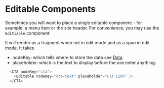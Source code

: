 # Editable Components

Sometimes you will want to place a single editable component - for example, a menu item or the site header. For convenience, you may use the `Editiable` component.

It will render as a fragment when not in edit mode and as a span in edit mode. It takes 
* nodeKey: which tells where to store the data see [Data](Architecture/Data.md).
* placeholder: which is the text to display before the use enter anything.

```js
  <CTA nodeKey="cta">
    <Editable nodeKey="cta-text" placeholder="CTA Link" />
  </CTA>
```